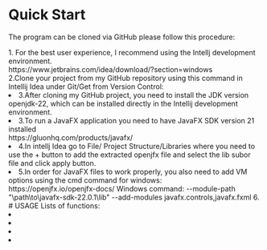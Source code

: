 # Quick Start
The program can be cloned via GitHub please follow this procedure:
<div>1. For the best user experience, I recommend using the Intellj development environment.</div>
  https://www.jetbrains.com/idea/download/?section=windows
<div>2.Clone your project from my GitHub repository using this command in Intellij Idea under Git/Get from Version Control:</div>
   <command> <foto>
<li>3.After cloning my GitHub project, you need to install the JDK version openjdk-22, which can be installed directly in the Intellij development environment. </li>
<li>3.To run a JavaFX application you need to have JavaFX SDK version 21 installed </li>
  https://gluonhq.com/products/javafx/
<li>4.In intellj Idea go to File/ Project Structure/Libraries where you need to use the + button to add the extracted openjfx file and select the lib subor file and click apply button. </li>
  <image>
<li>5.In order for JavaFX files to work properly, you also need to add VM options using the cmd command for windows: </li>
  https://openjfx.io/openjfx-docs/
  Windows command: --module-path "\path\to\javafx-sdk-22.0.1\lib" --add-modules javafx.controls,javafx.fxml
6. 
# USAGE
Lists of functions: 
<li><strong></strong></li>
<li><strong></strong></li>
<li><strong></strong></li>
<li><strong></strong></li>
